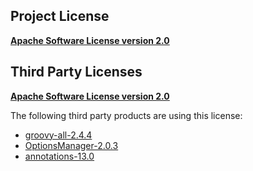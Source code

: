 <!-- Created by CodeLicenseManager -->
## Project License

__[Apache Software License version 2.0](http://www.apache.org/licenses/LICENSE-2.0.html)__

## Third Party Licenses

__[Apache Software License version 2.0](http://www.apache.org/licenses/LICENSE-2.0.txt)__

The following third party products are using this license:

* [groovy-all-2.4.4](http://groovy-lang.org)
* [OptionsManager-2.0.3](http://github.com/tombensve/OptionsManager)
* [annotations-13.0](http://www.jetbrains.org)

<!-- CLM -->
